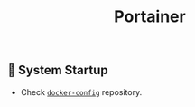 <h1 id="top" align="center">Portainer</h1>

<br/>

<h2 id="system-startup">🚀 System Startup</h2>

- Check [`docker-config`](https://github.com/staucktion/docker-config) repository.
